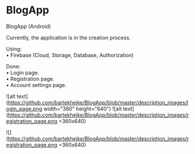 # BlogApp
BlogApp (Android)

Currently, the application is in the creation process. <br />

Using: <br />
• Firebase (Cloud, Storage, Database, Authorization) <br />

Done: <br />
• Login page. <br />
• Registration page. <br />
• Account settings page. <br />

![alt text](https://github.com/bartekhejke/BlogApp/blob/master/description_images/login_page.png width="360" height="640")
![alt text](https://github.com/bartekhejke/BlogApp/blob/master/description_images/registration_page.png =360x640)

![](https://github.com/bartekhejke/BlogApp/blob/master/description_images/registration_page.png =360x640)
